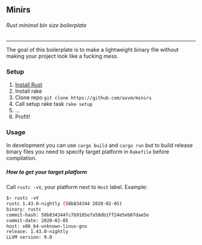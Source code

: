 ## Minirs
###### Rust minimal bin size boilerplate
---

The goal of this boilerplate is to make a lightweight binary file without making your project look like a fucking mess.



### Setup
1) [Install Rust](https://rustup.rs)
2) Install rake
3) Clone repo 
`git clone https://github.com/axvm/minirs`
4) Call setup rake task 
`rake setup`
5) ...
6) Profit!

### Usage
In development you can use `cargo build` and `cargo run` but to build release binary files you need to specify target platform in `Rakefile` before compilation.

##### How to get your target platform
Call `rustc -vV`, your platform next to `Host` label. 
Example:
```bash
$> rustc -vV
rustc 1.43.0-nightly (58b834344 2020-02-05) 
binary: rustc
commit-hash: 58b834344fc7b9185e7a50db1ff24e5eb07dae5e
commit-date: 2020-02-05
host: x86_64-unknown-linux-gnu
release: 1.43.0-nightly
LLVM version: 9.0
```
